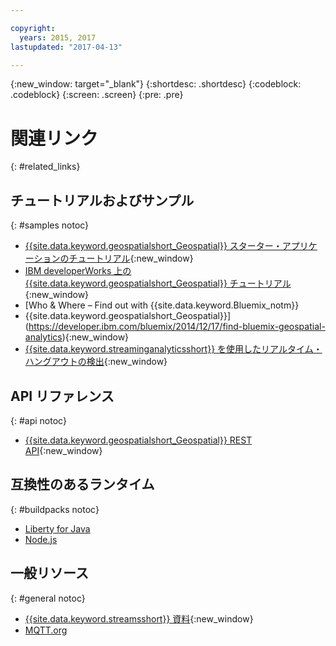 ```yaml
---

copyright:
  years: 2015, 2017
lastupdated: "2017-04-13"

---
```


<!-- Attribute definitions -->
{:new_window: target="_blank"}
{:shortdesc: .shortdesc}
{:codeblock: .codeblock}
{:screen: .screen}
{:pre: .pre}

# 関連リンク
{: #related_links}

## チュートリアルおよびサンプル
{: #samples notoc}

* [{{site.data.keyword.geospatialshort_Geospatial}} スターター・アプリケーションのチュートリアル](https://www.ibm.com/developerworks/library/mo-monitordevices-app/index.html){:new_window}
* [IBM developerWorks 上の {{site.data.keyword.geospatialshort_Geospatial}} チュートリアル](http://www.ibm.com/developerworks/topics/geospatial%20analytics%20service){:new_window}
* [Who & Where – Find out with {{site.data.keyword.Bluemix_notm}}
* {{site.data.keyword.geospatialshort_Geospatial}}](https://developer.ibm.com/bluemix/2014/12/17/find-bluemix-geospatial-analytics){:new_window}
* [{{site.data.keyword.streaminganalyticsshort}} を使用したリアルタイム・ハングアウトの検出](https://developer.ibm.com/bluemix/2016/05/27/real-time-hangout-detection/){:new_window}


## API リファレンス
{: #api notoc}

* [{{site.data.keyword.geospatialshort_Geospatial}} REST API](https://console.ng.bluemix.net/apidocs/246){:new_window}

## 互換性のあるランタイム
{: #buildpacks notoc}

* [Liberty for Java](/docs/runtimes/liberty/index.html#liberty)
* [Node.js](/docs/runtimes/nodejs/index.html#nodejs)

## 一般リソース

{: #general notoc}
* [{{site.data.keyword.streamsshort}} 資料](http://www.ibm.com/support/knowledgecenter/SSCRJU_4.2.1/com.ibm.streams.welcome.doc/doc/kc-homepage.html){:new_window}
* [MQTT.org](http://mqtt.org/)
